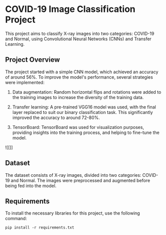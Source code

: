 

# COVID-19 Image Classification Project

This project aims to classify X-ray images into two categories: COVID-19 and Normal, using Convolutional Neural Networks (CNNs) and Transfer Learning.

## Project Overview

The project started with a simple CNN model, which achieved an accuracy of around 56%. To improve the model's performance, several strategies were implemented:

1. Data augmentation: Random horizontal flips and rotations were added to the training images to increase the diversity of the training data.

2. Transfer learning: A pre-trained VGG16 model was used, with the final layer replaced to suit our binary classification task. This significantly improved the accuracy to around 72-80%.

3. TensorBoard: TensorBoard was used for visualization purposes, providing insights into the training process, and helping to fine-tune the model.

![[]]

## Dataset

The dataset consists of X-ray images, divided into two categories: COVID-19 and Normal. The images were preprocessed and augmented before being fed into the model.

## Requirements

To install the necessary libraries for this project, use the following command:

```
pip install -r requirements.txt
```
